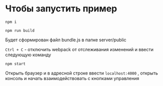 # Чтобы запустить пример

`npm i`

`npm run build`

Будет сформирован файл bundle.js в папке server/public

`Ctrl + C` - отключить webpack от отслеживания изменений и ввести следующую команду

`npm start`

Открыть браузер и в адресной строке ввести 
`localhost:4000`
, открыть консоль и начать взаимодействовать с кнопками управления
